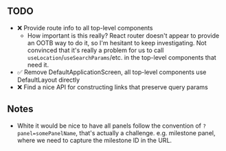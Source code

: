 ## TODO

- ❌ Provide route info to all top-level components
  - How important is this really? React router doesn't appear to provide an OOTB way to
    do it, so I'm hesitant to keep investigating. Not convinced that it's really a problem
    for us to call `useLocation`/`useSearchParams`/etc. in the top-level components that need it.
- ✅ Remove DefaultApplicationScreen, all top-level components
  use DefaultLayout directly
- ❌ Find a nice API for constructing links that preserve query params

## Notes
- White it would be nice to have all panels follow the convention of `?panel=somePanelName`,
  that's actually a challenge. e.g. milestone panel, where we need to capture the milestone ID in the URL.